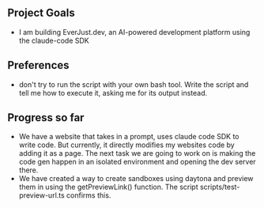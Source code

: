 ## Project Goals
- I am building EverJust.dev, an AI-powered development platform using the claude-code SDK

## Preferences
- don't try to run the script with your own bash tool. Write the script and tell me how to execute it, asking me for its output instead.

## Progress so far
- We have a website that takes in a prompt, uses claude code SDK to write code. But currently, it directly modifies my websites code by adding it as a page. The next task we are going to work on is making the code gen happen in an isolated environment and opening the dev server there.
- We have created a way to create sandboxes using daytona and preview them in using the getPreviewLink() function. The script scripts/test-preview-url.ts confirms this.
 